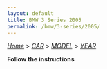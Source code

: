 ```yaml
---
layout: default
title: BMW 3 Series 2005
permalink: /bmw/3-series/2005/
---
```

[*Home*](/) > [*CAR*](/car/) > [*MODEL*](/car/model/) > [*YEAR*](/car/model/year/)

**Follow the instructions**
